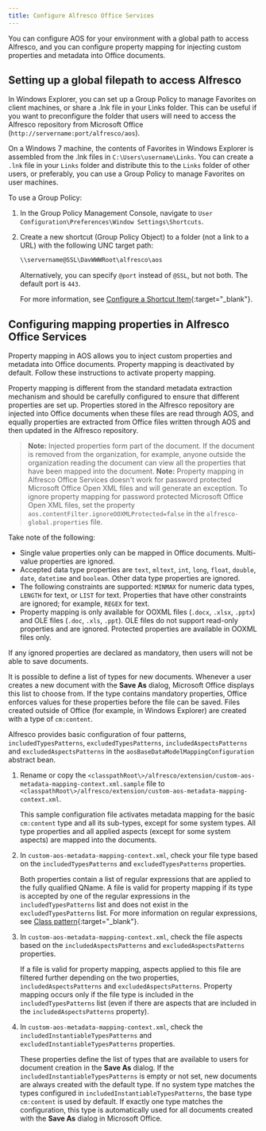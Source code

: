 ```yaml
---
title: Configure Alfresco Office Services
---
```

You can configure AOS for your environment with a global path to access Alfresco, and you can configure property mapping for injecting custom properties and metadata into Office documents.

## Setting up a global filepath to access Alfresco

In Windows Explorer, you can set up a Group Policy to manage Favorites on client machines, or share a .lnk file in your Links folder. This can be useful if you want to preconfigure the folder that users will need to access the Alfresco repository from Microsoft Office (`http://servername:port/alfresco/aos`).

On a Windows 7 machine, the contents of Favorites in Windows Explorer is assembled from the .lnk files in `C:\Users\username\Links`. You can create a `.lnk` file in your `Links` folder and distribute this to the `Links` folder of other users, or preferably, you can use a Group Policy to manage Favorites on user machines.

To use a Group Policy:

1. In the Group Policy Management Console, navigate to `User Configuration\Preferences\Window Settings\Shortcuts`.

2. Create a new shortcut (Group Policy Object) to a folder (not a link to a URL) with the following UNC target path:

    ```bash
    \\servername@SSL\DavWWWRoot\alfresco\aos
    ```

    Alternatively, you can specify `@port` instead of `@SSL`, but not both. The default port is `443`.

    For more information, see [Configure a Shortcut Item](https://technet.microsoft.com/en-gb/library/cc753580.aspx){:target="_blank"}.

## Configuring mapping properties in Alfresco Office Services

Property mapping in AOS allows you to inject custom properties and metadata into Office documents. Property mapping is deactivated by default. Follow these instructions to activate property mapping.

Property mapping is different from the standard metadata extraction mechanism and should be carefully configured to ensure that different properties are set up. Properties stored in the Alfresco repository are injected into Office documents when these files are read through AOS, and equally properties are extracted from Office files written through AOS and then updated in the Alfresco repository.

> **Note:** Injected properties form part of the document. If the document is removed from the organization, for example, anyone outside the organization reading the document can view all the properties that have been mapped into the document.
> **Note:** Property mapping in Alfresco Office Services doesn't work for password protected Microsoft Office Open XML files and will generate an exception. To ignore property mapping for password protected Microsoft Office Open XML files, set the property `aos.contentFilter.ignoreOOXMLProtected=false` in the `alfresco-global.properties` file.

Take note of the following:

* Single value properties only can be mapped in Office documents. Multi-value properties are ignored.
* Accepted data type properties are `text`, `mltext`, `int`, `long`, `float`, `double`, `date`, `datetime` and `boolean`. Other data type properties are ignored.
* The following constraints are supported: `MINMAX` for numeric data types, `LENGTH` for text, or `LIST` for text. Properties that have other constraints are ignored; for example, `REGEX` for text.
* Property mapping is only available for OOXML files (`.docx`, `.xlsx`, `.pptx`) and OLE files (`.doc`, `.xls`, `.ppt`). OLE files do not support read-only properties and are ignored. Protected properties are available in OOXML files only.

If any ignored properties are declared as mandatory, then users will not be able to save documents.

It is possible to define a list of types for new documents. Whenever a user creates a new document with the **Save As** dialog, Microsoft Office displays this list to choose from. If the type contains mandatory properties, Office enforces values for these properties before the file can be saved. Files created outside of Office (for example, in Windows Explorer) are created with a type of `cm:content`.

Alfresco provides basic configuration of four patterns, `includedTypesPatterns`, `excludedTypesPatterns`, `includedAspectsPatterns` and `excludedAspectsPatterns` in the `aosBaseDataModelMappingConfiguration` abstract bean.

1. Rename or copy the `<classpathRoot\>/alfresco/extension/custom-aos-metadata-mapping-context.xml.sample` file to `<classpathRoot\>/alfresco/extension/custom-aos-metadata-mapping-context.xml`.

    This sample configuration file activates metadata mapping for the basic `cm:content` type and all its sub-types, except for some system types. All type properties and all applied aspects (except for some system aspects) are mapped into the documents.

2. In `custom-aos-metadata-mapping-context.xml`, check your file type based on the `includedTypesPatterns` and `excludedTypesPatterns` properties.

    Both properties contain a list of regular expressions that are applied to the fully qualified QName. A file is valid for property mapping if its type is accepted by one of the regular expressions in the `includedTypesPatterns` list and does not exist in the `excludedTypesPatterns` list. For more information on regular expressions, see [Class pattern](https://docs.oracle.com/javase/7/docs/api/java/util/regex/Pattern.html){:target="_blank"}.

3. In `custom-aos-metadata-mapping-context.xml`, check the file aspects based on the `includedAspectsPatterns` and `excludedAspectsPatterns` properties.

    If a file is valid for property mapping, aspects applied to this file are filtered further depending on the two properties, `includedAspectsPatterns` and `excludedAspectsPatterns`. Property mapping occurs only if the file type is included in the `includedTypesPatterns` list (even if there are aspects that are included in the `includedAspectsPatterns` property).

4. In `custom-aos-metadata-mapping-context.xml`, check the `includedInstantiableTypesPatterns` and `excludedInstantiableTypesPatterns` properties.

    These properties define the list of types that are available to users for document creation in the **Save As** dialog. If the `includedInstantiableTypesPatterns` is empty or not set, new documents are always created with the default type. If no system type matches the types configured in `includedInstantiableTypesPatterns`, the base type `cm:content` is used by default. If exactly one type matches the configuration, this type is automatically used for all documents created with the **Save As** dialog in Microsoft Office.
